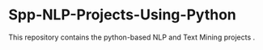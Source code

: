 # Spp-NLP-Projects-Using-Python
This repository contains the python-based NLP and Text Mining projects .
